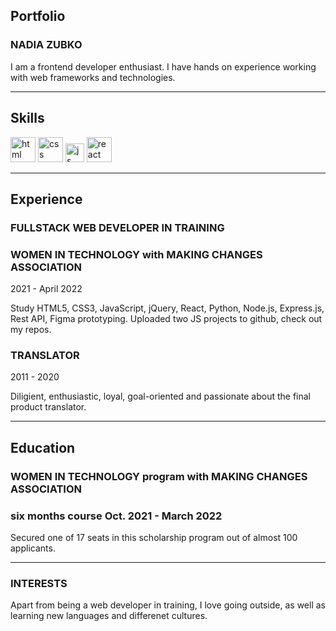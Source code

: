 ## Portfolio
### **NADIA ZUBKO** 

I am a frontend developer enthusiast. I have hands on experience working with web frameworks and technologies.

---

## Skills

<p align='left'>
  <img src="https://upload.wikimedia.org/wikipedia/commons/thumb/6/61/HTML5_logo_and_wordmark.svg/2048px-HTML5_logo_and_wordmark.svg.png" alt="html" width="40" height="40">
  <img src='https://upload.wikimedia.org/wikipedia/commons/thumb/d/d5/CSS3_logo_and_wordmark.svg/1200px-CSS3_logo_and_wordmark.svg.png' alt="css" width="40" height="40">
  <img src='https://upload.wikimedia.org/wikipedia/commons/6/6a/JavaScript-logo.png' height='30' width='auto' alt="js">
   <img src="https://upload.wikimedia.org/wikipedia/commons/thumb/a/a7/React-icon.svg/1280px-React-icon.svg.png" alt="react" width="auto" height="40"/>
</p>

---

## Experience

### **FULLSTACK WEB DEVELOPER IN TRAINING**
### WOMEN IN TECHNOLOGY with MAKING CHANGES ASSOCIATION

2021 - April 2022

Study HTML5, CSS3, JavaScript, jQuery, React, Python, Node.js, Express.js, Rest API, Figma prototyping.
Uploaded two JS projects to github, check out my repos.

### **TRANSLATOR**

2011 - 2020

Diligient, enthusiastic, loyal, goal-oriented and passionate about the final product translator.

---

## Education

### **WOMEN IN TECHNOLOGY program with MAKING CHANGES ASSOCIATION**
### six months course Oct. 2021 - March 2022

Secured one of 17 seats in this scholarship program out of almost 100 applicants.

---

### INTERESTS
Apart from being a web developer in training, I love going outside, as well as learning new languages and differenet cultures.
